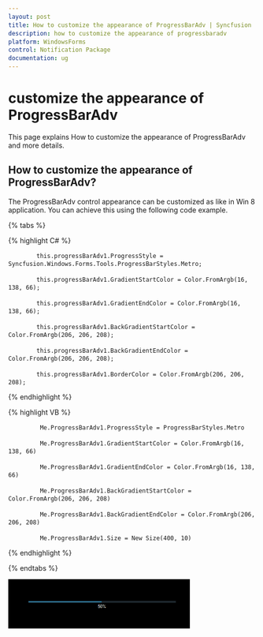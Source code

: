 ```yaml
---
layout: post
title: How to customize the appearance of ProgressBarAdv | Syncfusion
description: how to customize the appearance of progressbaradv
platform: WindowsForms
control: Notification Package 
documentation: ug
---
```


# customize the appearance of ProgressBarAdv

This page explains How to customize the appearance of ProgressBarAdv and more details.

## How to customize the appearance of ProgressBarAdv?

The ProgressBarAdv control appearance can be customized as like in Win 8 application. You can achieve this using the following code example.

{% tabs %}

{% highlight C# %}

            this.progressBarAdv1.ProgressStyle = Syncfusion.Windows.Forms.Tools.ProgressBarStyles.Metro;

            this.progressBarAdv1.GradientStartColor = Color.FromArgb(16, 138, 66);

            this.progressBarAdv1.GradientEndColor = Color.FromArgb(16, 138, 66);

            this.progressBarAdv1.BackGradientStartColor = Color.FromArgb(206, 206, 208);

            this.progressBarAdv1.BackGradientEndColor = Color.FromArgb(206, 206, 208);

            this.progressBarAdv1.BorderColor = Color.FromArgb(206, 206, 208);

{% endhighlight %}

{% highlight VB %}
 
             Me.ProgressBarAdv1.ProgressStyle = ProgressBarStyles.Metro

             Me.ProgressBarAdv1.GradientStartColor = Color.FromArgb(16, 138, 66)

             Me.ProgressBarAdv1.GradientEndColor = Color.FromArgb(16, 138, 66)

             Me.ProgressBarAdv1.BackGradientStartColor = Color.FromArgb(206, 206, 208)

             Me.ProgressBarAdv1.BackGradientEndColor = Color.FromArgb(206, 206, 208)

             Me.ProgressBarAdv1.Size = New Size(400, 10)


{% endhighlight %}

{% endtabs %}

![Overview_img29](Overview_images/Overview_img29.png)

